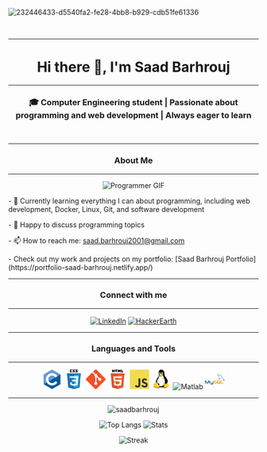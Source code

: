 ![232446433-d5540fa2-fe28-4bb8-b929-cdb51fe61336](https://github.com/SaadBarhrouj/SaadBarhrouj/assets/157226977/dba34c6c-e141-4c3d-821f-4dcdac0dc1de)
<!---
Created using the README generator
-->
<br>
<hr>
<h1 align="center">Hi there 👋, I'm Saad Barhrouj</h1>
<hr>
<h3 align="center">🎓 Computer Engineering student | Passionate about programming and web development | Always eager to learn</h3>
<br>
<hr>
<h3 align="center">About Me</h3>
<hr>
<p align="center">
  <img src="https://user-images.githubusercontent.com/63050133/156676671-d5b2e362-97d4-4404-9447-dd71ddfea82f.gif" alt="Programmer GIF" width="200" height="200" />
</p>
<p>- 🌱 Currently learning everything I can about programming, including web development, Docker, Linux, Git, and software development</p>
<p>- 💬 Happy to discuss programming topics</p>
<p>- 📫 How to reach me: <a href="mailto:saad.barhrouj2001@gmail.com">saad.barhrouj2001@gmail.com</a></p>
<p>- Check out my work and projects on my portfolio: [Saad Barhrouj Portfolio](https://portfolio-saad-barhrouj.netlify.app/)
</p>



<hr>
<h3 align="center">Connect with me</h3>
<hr>

<p align="center">
  <a href="https://linkedin.com/in/saad-barhrouj-b37270295" target="_blank"><img align="center" src="https://raw.githubusercontent.com/rahuldkjain/github-profile-readme-generator/master/src/images/icons/Social/linked-in-alt.svg" alt="LinkedIn" height="30" width="40" /></a>
  <a href="https://www.hackerearth.com/@saad_barhrouj" target="_blank"><img align="center" src="https://raw.githubusercontent.com/rahuldkjain/github-profile-readme-generator/master/src/images/icons/Social/hackerearth.svg" alt="HackerEarth" height="30" width="40" /></a>
</p>

<hr>
<h3 align="center">Languages and Tools</h3>
<hr>

<p align="center">
  <img src="https://raw.githubusercontent.com/devicons/devicon/master/icons/c/c-original.svg" alt="C" height="40" width="40" />
  <img src="https://raw.githubusercontent.com/devicons/devicon/master/icons/css3/css3-original-wordmark.svg" alt="CSS3" height="40" width="40" />
  <img src="https://raw.githubusercontent.com/devicons/devicon/master/icons/git/git-original.svg" alt="Git" height="40" width="40" />
  <img src="https://raw.githubusercontent.com/devicons/devicon/master/icons/html5/html5-original-wordmark.svg" alt="HTML5" height="40" width="40" />
  <img src="https://raw.githubusercontent.com/devicons/devicon/master/icons/javascript/javascript-original.svg" alt="JavaScript" height="40" width="40" />
  <img src="https://raw.githubusercontent.com/devicons/devicon/master/icons/linux/linux-original.svg" alt="Linux" height="40" width="40" />
  <img src="https://upload.wikimedia.org/wikipedia/commons/2/21/Matlab_Logo.png" alt="Matlab" height="40" width="40" />
  <img src="https://raw.githubusercontent.com/devicons/devicon/master/icons/mysql/mysql-original-wordmark.svg" alt="MySQL" height="40" width="40" />
</p>

<hr>
<p align="center">
  <img src="https://komarev.com/ghpvc/?username=saadbarhrouj&label=Profile%20views&color=0e75b6&style=flat" alt="saadbarhrouj" />
</p>

<p align="center">
  <img src="https://github-readme-stats.vercel.app/api/top-langs/?username=saadbarhrouj&layout=compact&theme=radical" alt="Top Langs" />
  <img src="https://github-readme-stats.vercel.app/api?username=saadbarhrouj&show_icons=true&theme=radical" alt="Stats" />
</p>

<p align="center">
  <img src="https://github-readme-streak-stats.herokuapp.com/?user=saadbarhrouj&theme=radical" alt="Streak" />
</p>
